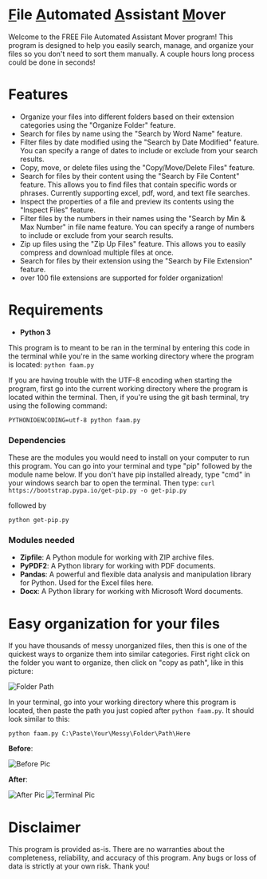 # <u>F</u>ile <u>A</u>utomated <u>A</u>ssistant <u>M</u>over

Welcome to the FREE File Automated Assistant Mover program! This program is designed to help you easily search, manage, and organize your files so you don't need to sort them manually. A couple hours long process could be done in seconds!

# Features

  - Organize your files into different folders based on their extension categories using the "Organize Folder" feature.
  - Search for files by name using the "Search by Word Name" feature.
  - Filter files by date modified using the "Search by Date Modified" feature. You can specify a range of dates to include or exclude from your search results.
  - Copy, move, or delete files using the "Copy/Move/Delete Files" feature.
  - Search for files by their content using the "Search by File Content" feature. This allows you to find files that contain specific words or phrases. Currently supporting excel, pdf, word, and text file searches.
  - Inspect the properties of a file and preview its contents using the "Inspect Files" feature.
  - Filter files by the numbers in their names using the "Search by Min & Max Number" in file name feature. You can specify a range of numbers to include or exclude from your search results.
  - Zip up files using the "Zip Up Files" feature. This allows you to easily compress and download multiple files at once.
  - Search for files by their extension using the "Search by File Extension" feature.
  - over 100 file extensions are supported for folder organization!

# Requirements

- __Python 3__

This program is to meant to be ran in the terminal by entering this code in the terminal while you're in the same working directory where the program is located:
```python faam.py```

If you are having trouble with the UTF-8 encoding when starting the program, first go into the current working directory where the program is located within the terminal. Then, if you're using the git bash terminal, try using the following command:

```PYTHONIOENCODING=utf-8 python faam.py```

### Dependencies

These are the modules you would need to install on your computer to run this program. You can go into your terminal and type "pip" followed by the module name below. If you don't have pip installed already, type "cmd" in your windows search bar to open the terminal. Then type:
```curl https://bootstrap.pypa.io/get-pip.py -o get-pip.py```

followed by

```python get-pip.py```

### Modules needed

- __Zipfile__: A Python module for working with ZIP archive files.
- __PyPDF2__: A Python library for working with PDF documents.
- __Pandas__: A powerful and flexible data analysis and manipulation library for Python. Used for the Excel files here.
- __Docx__: A Python library for working with Microsoft Word documents.

# Easy organization for your files

If you have thousands of messy unorganized files, then this is one of the quickest ways to organize them into similar categories. First right click on the folder you want to organize, then click on "copy as path", like in this picture:

![Folder Path](source_path_pic.png)

In your terminal, go into your working directory where this program is located, then paste the path you just copied after ```python faam.py```. It should look similar to this:

```python faam.py C:\Paste\Your\Messy\Folder\Path\Here```

__Before__:

![Before Pic](before-organization-pic.png)

__After__:

![After Pic](after-organization-pic.png)
![Terminal Pic](terminal-photo.png)

# Disclaimer
This program is provided as-is. There are no warranties about the completeness, reliability, and accuracy of this program. Any bugs or loss of data is strictly at your own risk. Thank you! 